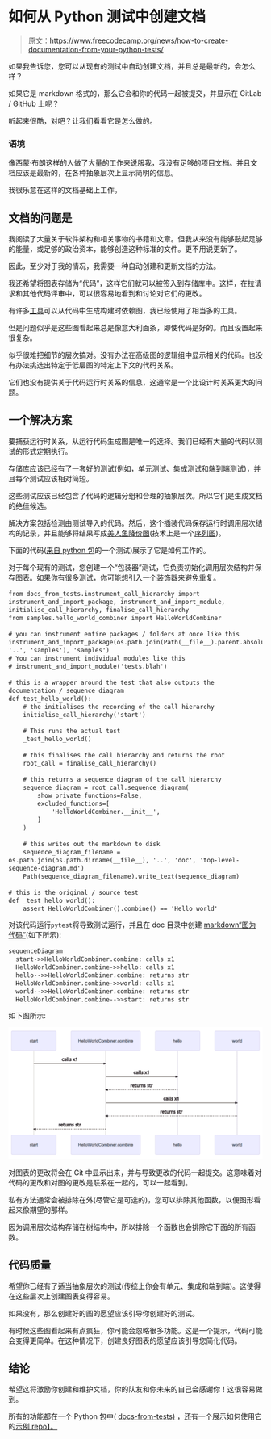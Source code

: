 # 如何从 Python 测试中创建文档

> 原文：<https://www.freecodecamp.org/news/how-to-create-documentation-from-your-python-tests/>

如果我告诉您，您可以从现有的测试中自动创建文档，并且总是最新的，会怎么样？

如果它是 markdown 格式的，那么它会和你的代码一起被提交，并显示在 GitLab / GitHub 上呢？

听起来很酷，对吧？让我们看看它是怎么做的。

### 语境

像西蒙·布朗这样的人做了大量的工作来说服我，我没有足够的项目文档。并且文档应该是最新的，在各种抽象层次上显示简明的信息。

我很乐意在这样的文档基础上工作。

## 文档的问题是

我阅读了大量关于软件架构和相关事物的书籍和文章。但我从来没有能够鼓起足够的能量，或足够的政治资本，能够创造这种标准的文件。更不用说更新了。

因此，至少对于我的情况，我需要一种自动创建和更新文档的方法。

我还希望将图表存储为“代码”，这样它们就可以被签入到存储库中。这样，在拉请求和其他代码评审中，可以很容易地看到和讨论对它们的更改。

有许多[工具](https://structurizr.com/help/code)可以从代码中生成构建时依赖图，我已经使用了相当多的工具。

但是问题似乎是这些图看起来总是像意大利面条，即使代码是好的。而且设置起来很复杂。

似乎很难把细节的层次搞对。没有办法在高级图的逻辑组中显示相关的代码。也没有办法挑选出特定于低层图的特定上下文的代码关系。

它们也没有提供关于代码运行时关系的信息，这通常是一个比设计时关系更大的问题。

## 一个解决方案

要捕获运行时关系，从运行代码生成图是唯一的选择。我们已经有大量的代码以测试的形式定期执行。

存储库应该已经有了一套好的测试(例如，单元测试、集成测试和端到端测试)，并且每个测试应该相对简短。

这些测试应该已经包含了代码的逻辑分组和合理的抽象层次。所以它们是生成文档的绝佳候选。

解决方案包括检测由测试导入的代码。然后，这个插装代码保存运行时调用层次结构的记录，并且能够将结果写成[美人鱼降价图](https://mermaid-js.github.io/mermaid/#/)(技术上是一个[序列图](http://agilemodeling.com/artifacts/sequenceDiagram.htm))。

下面的代码([来自 python 包](https://github.com/resgroup/docs-from-tests/blob/master/tests/test_hello_world.py)的一个测试)展示了它是如何工作的。

对于每个现有的测试，您创建一个“包装器”测试，它负责初始化调用层次结构并保存图表。如果你有很多测试，你可能想引入一个[装饰器](https://realpython.com/primer-on-python-decorators/)来避免重复。

```
from docs_from_tests.instrument_call_hierarchy import instrument_and_import_package, instrument_and_import_module, initialise_call_hierarchy, finalise_call_hierarchy
from samples.hello_world_combiner import HelloWorldCombiner

# you can instrument entire packages / folders at once like this
instrument_and_import_package(os.path.join(Path(__file__).parent.absolute(), '..', 'samples'), 'samples')
# You can instrument individual modules like this
# instrument_and_import_module('tests.blah')

# this is a wrapper around the test that also outputs the documentation / sequence diagram
def test_hello_world():
    # the initialises the recording of the call hierarchy
    initialise_call_hierarchy('start')

    # This runs the actual test
    _test_hello_world()

    # this finalises the call hierarchy and returns the root
    root_call = finalise_call_hierarchy()

    # this returns a sequence diagram of the call hierarchy
    sequence_diagram = root_call.sequence_diagram(
        show_private_functions=False,
        excluded_functions=[
            'HelloWorldCombiner.__init__',
        ]
    )

    # this writes out the markdown to disk    
    sequence_diagram_filename = os.path.join(os.path.dirname(__file__), '..', 'doc', 'top-level-sequence-diagram.md')
    Path(sequence_diagram_filename).write_text(sequence_diagram)

# this is the original / source test
def _test_hello_world():
    assert HelloWorldCombiner().combine() == 'Hello world' 
```

对该代码运行`pytest`将导致测试运行，并且在 doc 目录中创建 [markdown“图为代码”](https://github.com/resgroup/docs-from-tests/blob/master/doc/top-level-sequence-diagram.md)(如下所示):

```
sequenceDiagram
  start->>HelloWorldCombiner.combine: calls x1
  HelloWorldCombiner.combine->>hello: calls x1
  hello-->>HelloWorldCombiner.combine: returns str
  HelloWorldCombiner.combine->>world: calls x1
  world-->>HelloWorldCombiner.combine: returns str
  HelloWorldCombiner.combine-->>start: returns str 
```

如下图所示:

![Example docs-from-tests diagram](img/38b996c3acb0355536ff0cb0c215d9ac.png)

对图表的更改将会在 Git 中显示出来，并与导致更改的代码一起提交。这意味着对代码的更改和对图的更改是联系在一起的，可以一起看到。

私有方法通常会被排除在外(尽管它是可选的)，您可以排除其他函数，以便图形看起来像期望的那样。

因为调用层次结构存储在树结构中，所以排除一个函数也会排除它下面的所有函数。

## 代码质量

希望你已经有了适当抽象层次的测试(传统上你会有单元、集成和端到端)。这使得在这些层次上创建图表变得容易。

如果没有，那么创建好的图的愿望应该引导你创建好的测试。

有时候这些图看起来有点疯狂，你可能会忽略很多功能。这是一个提示，代码可能会变得更简单。在这种情况下，创建良好图表的愿望应该引导您简化代码。

## 结论

希望这将激励你创建和维护文档，你的队友和你未来的自己会感谢你！这很容易做到。

所有的功能都在一个 Python 包中( [docs-from-tests)](https://pypi.org/project/docs-from-tests/) ，还有一个展示如何使用它的[示例 repo】。](https://github.com/ceddlyburge/docs-from-tests-example)